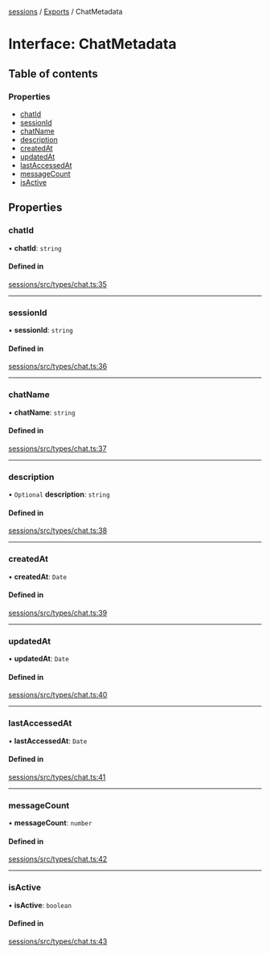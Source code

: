 <!-- 
 ⚠️  AUTO-GENERATED FILE - DO NOT EDIT MANUALLY
 This file is automatically generated by scripts/docs-generator.js
 To make changes, edit the source TypeScript files or update the generator script
-->

[sessions](../../) / [Exports](../modules) / ChatMetadata

# Interface: ChatMetadata

## Table of contents

### Properties

- [chatId](ChatMetadata#chatid)
- [sessionId](ChatMetadata#sessionid)
- [chatName](ChatMetadata#chatname)
- [description](ChatMetadata#description)
- [createdAt](ChatMetadata#createdat)
- [updatedAt](ChatMetadata#updatedat)
- [lastAccessedAt](ChatMetadata#lastaccessedat)
- [messageCount](ChatMetadata#messagecount)
- [isActive](ChatMetadata#isactive)

## Properties

### chatId

• **chatId**: `string`

#### Defined in

[sessions/src/types/chat.ts:35](https://github.com/woojubb/robota/blob/69cbf57340262bed3ca42ae6af241896c191a29c/packages/sessions/src/types/chat.ts#L35)

___

### sessionId

• **sessionId**: `string`

#### Defined in

[sessions/src/types/chat.ts:36](https://github.com/woojubb/robota/blob/69cbf57340262bed3ca42ae6af241896c191a29c/packages/sessions/src/types/chat.ts#L36)

___

### chatName

• **chatName**: `string`

#### Defined in

[sessions/src/types/chat.ts:37](https://github.com/woojubb/robota/blob/69cbf57340262bed3ca42ae6af241896c191a29c/packages/sessions/src/types/chat.ts#L37)

___

### description

• `Optional` **description**: `string`

#### Defined in

[sessions/src/types/chat.ts:38](https://github.com/woojubb/robota/blob/69cbf57340262bed3ca42ae6af241896c191a29c/packages/sessions/src/types/chat.ts#L38)

___

### createdAt

• **createdAt**: `Date`

#### Defined in

[sessions/src/types/chat.ts:39](https://github.com/woojubb/robota/blob/69cbf57340262bed3ca42ae6af241896c191a29c/packages/sessions/src/types/chat.ts#L39)

___

### updatedAt

• **updatedAt**: `Date`

#### Defined in

[sessions/src/types/chat.ts:40](https://github.com/woojubb/robota/blob/69cbf57340262bed3ca42ae6af241896c191a29c/packages/sessions/src/types/chat.ts#L40)

___

### lastAccessedAt

• **lastAccessedAt**: `Date`

#### Defined in

[sessions/src/types/chat.ts:41](https://github.com/woojubb/robota/blob/69cbf57340262bed3ca42ae6af241896c191a29c/packages/sessions/src/types/chat.ts#L41)

___

### messageCount

• **messageCount**: `number`

#### Defined in

[sessions/src/types/chat.ts:42](https://github.com/woojubb/robota/blob/69cbf57340262bed3ca42ae6af241896c191a29c/packages/sessions/src/types/chat.ts#L42)

___

### isActive

• **isActive**: `boolean`

#### Defined in

[sessions/src/types/chat.ts:43](https://github.com/woojubb/robota/blob/69cbf57340262bed3ca42ae6af241896c191a29c/packages/sessions/src/types/chat.ts#L43)
